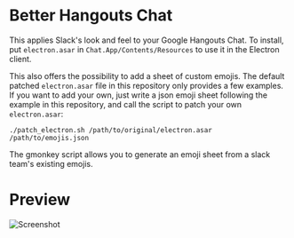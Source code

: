 Better Hangouts Chat
====================================

This applies Slack's look and feel to your Google Hangouts Chat.
To install, put `electron.asar` in `Chat.App/Contents/Resources` to use it
in the Electron client.

This also offers the possibility to add a sheet of custom emojis. The default
patched `electron.asar` file in this repository only provides a few examples.
If you want to add your own, just write a json emoji sheet following the
example in this repository, and call the script to patch your own
`electron.asar`:

    ./patch_electron.sh /path/to/original/electron.asar /path/to/emojis.json

The gmonkey script allows you to generate an emoji sheet from a slack team's
existing emojis.

Preview
========

![Screenshot](https://user-images.githubusercontent.com/3884900/37156764-f398a696-22de-11e8-90f8-ebca25780551.png)
